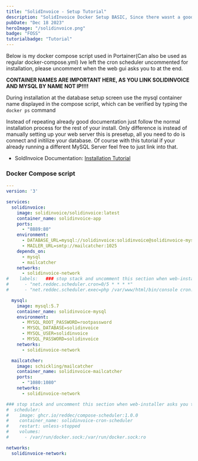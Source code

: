 ```yaml
---
title: "SolidInvoice - Setup Tutorial"
description: "SolidInvoice Docker Setup BASIC, Since there wasnt a good Tutorial for how to install SolidInvoice into a docker container I created my own."
pubDate: "Dec 18 2023"
heroImage: "/solidinvoice.png"
badge: "FOSS"
tutorialbadge: "Tutorial"
---
```


Below is my docker compose script used in Portainer(Can also be used as regular docker-compose.yml)  Ive left the cron scheduler uncommented for installation, please uncomment when the web gui asks you to at the end.

**CONTAINER NAMES ARE IMPORTANT HERE, AS YOU LINK SOLIDINVOICE AND MYSQL BY NAME NOT IP!!!!**

During installation at the database setup screen use the mysql container name displayed in the compose script, which can be verified by typing the <code>docker ps</code> command

Instead of repeating already good documentation just follow the normal installation process for the rest of your install.  Only difference is instead of manually setting up your web server this is presetup, all you need to do is connect and initilize your database.  Of course with this tutorial if your already running a different MySQL Server feel free to just link into that.
- SoldInvoice Documentation: [Installation Tutorial](https://docs.solidinvoice.co/en/latest/guide/installation.html)

### Docker Compose script

```yaml
---
version: '3'

services:
  solidinvoice:
    image: solidinvoice/solidinvoice:latest
    container_name: solidinvoice-app
    ports:
      - "8889:80"
    environment:
      - DATABASE_URL=mysql://solidinvoice:solidinvoice@solidinvoice-mysql/solidinvoice
      - MAILER_URL=smtp://mailcatcher:1025
    depends_on:
      - mysql
      - mailcatcher
    networks:
      - solidinvoice-network
#    labels:   ### stop stack and uncomment this section when web-installer asks you to setup cron job.
#      - "net.reddec.scheduler.cron=0/5 * * * *"
#      - "net.reddec.scheduler.exec=php /var/www/html/bin/console cron:run -e prod -n"

  mysql:
    image: mysql:5.7
    container_name: solidinvoice-mysql
    environment:
      - MYSQL_ROOT_PASSWORD=rootpassword
      - MYSQL_DATABASE=solidinvoice
      - MYSQL_USER=solidinvoice
      - MYSQL_PASSWORD=solidinvoice
    networks:
      - solidinvoice-network

  mailcatcher:
    image: schickling/mailcatcher
    container_name: solidinvoice-mailcatcher
    ports:
      - "1080:1080"
    networks:
      - solidinvoice-network

### stop stack and uncomment this section when web-installer asks you to setup cron job.
#  scheduler:
#    image: ghcr.io/reddec/compose-scheduler:1.0.0
#    container_name: solidinvoice-cron-scheduler
#    restart: unless-stopped
#    volumes:
#      - /var/run/docker.sock:/var/run/docker.sock:ro

networks:
  solidinvoice-network:
  ```
  